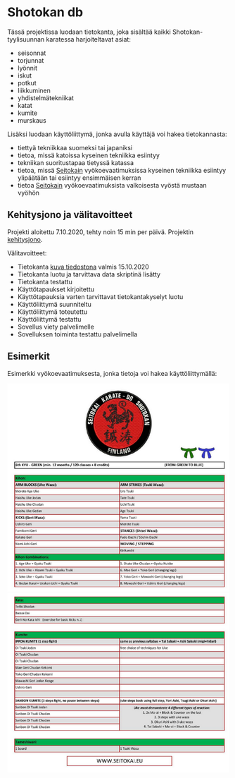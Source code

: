 # Shotokan db

Tässä projektissa luodaan tietokanta, joka sisältää kaikki Shotokan-tyylisuunnan karatessa harjoiteltavat asiat:

- seisonnat
- torjunnat
- lyönnit
- iskut
- potkut
- liikkuminen
- yhdistelmätekniikat
- katat
- kumite
- murskaus

Lisäksi luodaan käyttöliittymä, jonka avulla käyttäjä voi hakea tietokannasta:

- tiettyä tekniikkaa suomeksi tai japaniksi
- tietoa, missä katoissa kyseinen tekniikka esiintyy
- tekniikan suoritustapaa tietyssä katassa
- tietoa, missä [Seitokain](http://seitokai.eu/) vyökoevaatimuksissa kyseinen tekniikka esiintyy ylipäätään tai esiintyy ensimmäisen kerran
- tietoa [Seitokain](http://seitokai.eu/) vyökoevaatimuksista valkoisesta vyöstä mustaan vyöhön

## Kehitysjono ja välitavoitteet

Projekti aloitettu 7.10.2020, tehty noin 15 min per päivä. Projektin [kehitysjono](backlog.md).

Välitavoitteet:

- Tietokanta [kuva tiedostona](kuvat/) valmis 15.10.2020
- Tietokanta luotu ja tarvittava data skriptinä lisätty
- Tietokanta testattu
- Käyttötapaukset kirjoitettu
- Käyttötapauksia varten tarvittavat tietokantakyselyt luotu
- Käyttöliittymä suunniteltu
- Käyttöliittymä toteutettu
- Käyttöliittymä testattu
- Sovellus viety palvelimelle
- Sovelluksen toiminta testattu palvelimella

## Esimerkit

Esimerkki vyökoevaatimuksesta, jonka tietoja voi hakea käyttöliittymällä:

![Vyökoevaatimus](kuvat/esim1.png "Vyökoevaatimus")
![Vyökoevaatimus](kuvat/esim2.png "Vyökoevaatimus")
